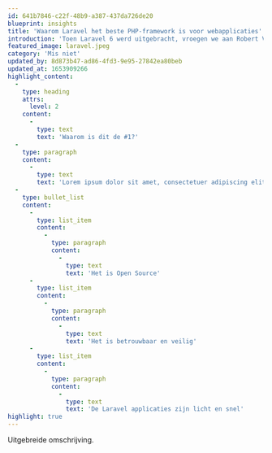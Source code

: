 ```yaml
---
id: 641b7846-c22f-48b9-a387-437da726de20
blueprint: insights
title: 'Waarom Laravel het beste PHP-framework is voor webapplicaties'
introduction: 'Toen Laravel 6 werd uitgebracht, vroegen we aan Robert Verboon en Ruud Schaaphuizen van de Dutch Laravel Foundation wat Laravel uniek maakt en waarom dit framework geschikt is voor complexe webapplicaties.'
featured_image: laravel.jpeg
category: 'Mis niet'
updated_by: 8d873b47-ad86-4fd3-9e95-27842ea80beb
updated_at: 1653909266
highlight_content:
  -
    type: heading
    attrs:
      level: 2
    content:
      -
        type: text
        text: 'Waarom is dit de #1?'
  -
    type: paragraph
    content:
      -
        type: text
        text: 'Lorem ipsum dolor sit amet, consectetuer adipiscing elit. Aenean commodo ligula eget dolor. Aenean massa. Cum sociis. In enim justo, rhoncus ut, imperdiet a, venenatis vitae, justo. Nullam dictum felis eu pede mollis pretium. Integer tincidunt. Cras dapibus.'
  -
    type: bullet_list
    content:
      -
        type: list_item
        content:
          -
            type: paragraph
            content:
              -
                type: text
                text: 'Het is Open Source'
      -
        type: list_item
        content:
          -
            type: paragraph
            content:
              -
                type: text
                text: 'Het is betrouwbaar en veilig'
      -
        type: list_item
        content:
          -
            type: paragraph
            content:
              -
                type: text
                text: 'De Laravel applicaties zijn licht en snel'
highlight: true
---
```

Uitgebreide omschrijving.